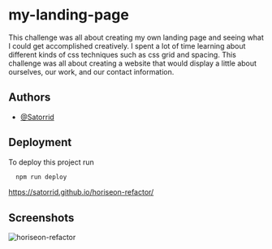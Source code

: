 # my-landing-page

This challenge was all about creating my own landing page and seeing what I could get accomplished creatively. I spent a lot of time learning about different kinds of css techniques such as css grid and spacing. This challenge was all about creating a website that would display a little about ourselves, our work, and our contact information. 
## Authors

- [@Satorrid](https://github.com/Satorrid)


## Deployment

To deploy this project run

```bash
  npm run deploy
```

https://satorrid.github.io/horiseon-refactor/
## Screenshots

![horiseon-refactor](https://user-images.githubusercontent.com/106789746/174145983-a6e87b8b-156b-4cf8-8efa-b546e5583204.png)
